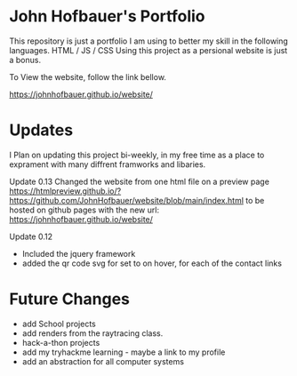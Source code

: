 # John Hofbauer's Portfolio
This repository is just a portfolio I am using to better my skill in the following languages.
HTML / JS / CSS
Using this project as a persional website is just a bonus. 


To View the website, follow the link bellow. 

https://johnhofbauer.github.io/website/


# Updates
I Plan on updating this project bi-weekly, in my free time as a place to exprament with many diffrent framworks and libaries. 


Update 0.13
Changed the website from one html file on a preview page https://htmlpreview.github.io/?https://github.com/JohnHofbauer/website/blob/main/index.html
to be hosted on github pages with the new url: https://johnhofbauer.github.io/website/

Update 0.12
- Included the jquery framework
- added the qr code svg for set to on hover, for each of the contact links


# Future Changes
- add School projects
- add renders from the raytracing class. 
- hack-a-thon projects
- add my tryhackme learning - maybe a link to my profile
- add an abstraction for all computer systems

